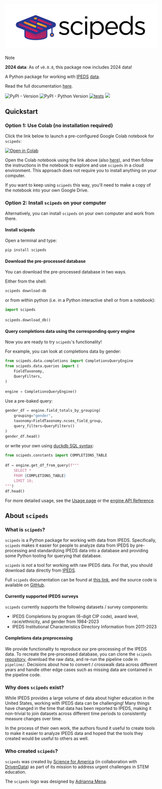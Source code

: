 # ![](https://raw.githubusercontent.com/scienceforamerica/scipeds/main/docs/docs/scipeds.png)

> [!NOTE]
> **2024 data**: As of `v0.0.8`, this package now includes 2024 data!

A Python package for working with [IPEDS](https://nces.ed.gov/ipeds/) [data](https://nces.ed.gov/ipeds/datacenter/DataFiles.aspx).

Read the full documentation [here](https://docs.scipeds.org).

![PyPI - Version](https://img.shields.io/pypi/v/scipeds)
![PyPI - Python Version](https://img.shields.io/pypi/pyversions/scipeds)
[![tests](https://github.com/scienceforamerica/scipeds/actions/workflows/tests.yml/badge.svg)](https://github.com/scienceforamerica/scipeds/actions/workflows/tests.yml)
<a target="_blank" href="https://cookiecutter-data-science.drivendata.org/">
    <img src="https://img.shields.io/badge/CCDS-Project%20template-328F97?logo=cookiecutter" />
</a>

## Quickstart

### Option 1: Use Colab (no installation required)

Click the link below to launch a pre-configured Google Colab notebook for `scipeds`:

[![Open in Colab](https://colab.research.google.com/assets/colab-badge.svg)](https://colab.research.google.com/drive/1ZlLL6m-9SNWEBmY5o09RtKQB4EBjq20n?usp=sharing)

Open the Colab notebook using the link above (also [here](https://colab.research.google.com/drive/1ZlLL6m-9SNWEBmY5o09RtKQB4EBjq20n?usp=sharing)), and then follow the instructions in the notebook to explore and use `scipeds` in a cloud environment. This approach does not require you to install anything on your computer.

If you want to keep using `scipeds` this way, you'll need to make a copy of the notebook into your own Google Drive.

### Option 2: Install `scipeds` on your computer

Alternatively, you can install `scipeds` on your own computer and work from there.

#### Install scipeds

Open a terminal and type:

```bash
pip install scipeds
```

#### Download the pre-processed database

You can download the pre-processed database in two ways.

Either from the shell: 

```bash
scipeds download-db
```

or from within python (i.e. in a Python interactive shell or from a notebook): 

```python
import scipeds

scipeds.download_db()
```

#### Query completions data using the corresponding query engine

Now you are ready to try `scipeds`'s functionality!

For example, you can look at completions data by gender:

```python
from scipeds.data.completions import CompletionsQueryEngine
from scipeds.data.queries import (
    FieldTaxonomy,
    QueryFilters, 
)

engine = CompletionsQueryEngine()
```

Use a pre-baked query:
```python
gender_df = engine.field_totals_by_grouping(
    grouping="gender", 
    taxonomy=FieldTaxonomy.ncses_field_group,
    query_filters=QueryFilters()
)
gender_df.head()
```

or write your own using [duckdb SQL syntax](https://duckdb.org/docs/sql/introduction.html):

```python
from scipeds.constants import COMPLETIONS_TABLE

df = engine.get_df_from_query(f"""
    SELECT * 
    FROM {COMPLETIONS_TABLE}
    LIMIT 10;
""")
df.head()
```

For more detailed usage, see the [Usage page](https://docs.scipeds.org/usage) or the [engine API Reference](https://docs.scipeds.org/data).

## About `scipeds`

### What is `scipeds`?

`scipeds` is a Python package for working with data from IPEDS. Specifically, `scipeds` makes it easier for people to analyze data from IPEDS by pre-processing and standardizing IPEDS data into a database and providing some Python tooling for querying that database.

`scipeds` is _not_ a tool for working with raw IPEDS data. For that, you should download data directly from [IPEDS](https://nces.ed.gov/ipeds/). 

Full `scipeds` documentation can be found at [this link](https://docs.scipeds.org), and the source code is available on [GitHub](https://github.com/scienceforamerica/scipeds).

#### Currently supported IPEDS surveys

`scipeds` currently supports the following datasets / survey components:

- IPEDS Completions by program (6-digit CIP code), award level, race/ethnicity, and gender from 1984-2023
- IPEDS Institutional Characteristics Directory Information from 2011-2023

#### Completions data preprocessing

We provide functionality to reproduce our pre-processing of the IPEDS data. To recreate the pre-processed database, you can clone the `scipeds` [repository](https://github.com/scienceforamerica/scipeds), download the raw data, and re-run the pipeline code in `pipeline/`. Decisions about how to convert / crosswalk data across different years and handle other edge cases such as missing data are contained in the pipeline code.

### Why does `scipeds` exist?

While IPEDS provides a large volume of data about higher education in the United States, working with IPEDS data can be challenging! Many things have changed in the time that data has been reported to IPEDS, making it non-trivial to join datasets across different time periods to consistently measure changes over time. 

In the process of their own work, the authors found it useful to create tools to make it easier to analyze IPEDS data and hoped that the tools they created would be useful to others as well.

### Who created `scipeds`?

`scipeds` was created by [Science for America](https://www.scienceforamerica.org/) (in collaboration with [DrivenData](https://www.drivendata.org/)) as part of its mission to address urgent challenges in STEM education.

The `scipeds` logo was designed by [Adrianna Mena](https://www.linkedin.com/in/adriannamena/).
